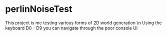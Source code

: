 # perlinNoiseTest
This project is me testing various forms of 2D world generation \n
Using the keyboard D0 - D9 you can navigate through the poor console UI
